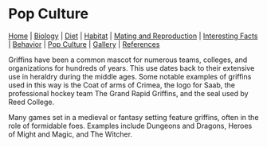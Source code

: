# Pop Culture
[Home](index.md) |
[Biology](biology.md) |
[Diet](diet.md) |
[Habitat](habitat.md) |
[Mating and Reproduction](matingreproduction.md) | 
[Interesting Facts](interesting.md) |
[Behavior](behavior.md) |
[Pop Culture](popculture.md) |
[Gallery](gallery.md) |
[References](references.md)

Griffins have been a common mascot for numerous teams, colleges, and organizations for hundreds of years. This use dates back to their extensive use in heraldry during the middle ages. Some notable examples of griffins used in this way is the Coat of arms of Crimea, the logo for Saab, the professional hockey team The Grand Rapid Griffins, and the seal used by Reed College.

Many games set in a medieval or fantasy setting feature griffins, often in the role of formidable foes. Examples include Dungeons and Dragons, Heroes of Might and Magic, and The Witcher.
